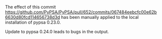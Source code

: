 The effect of this commit https://github.com/PyPSA/PyPSA/pull/652/commits/067484eebcfc00e62b6630d80fcd114656738d3d has been manually applied to the local installation of pypsa 0.23.0.

Update to pypsa 0.24.0 leads to bugs in the output.